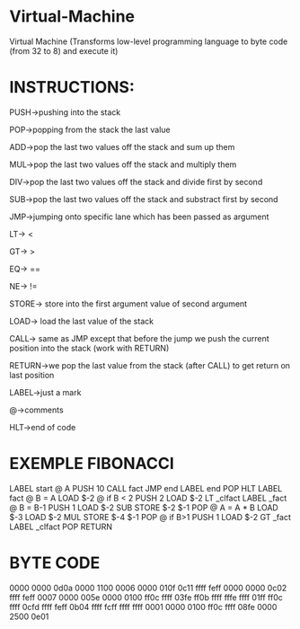 # Virtual-Machine
Virtual Machine (Transforms low-level programming language to byte code (from 32 to 8) and execute it)


# INSTRUCTIONS:

PUSH->pushing into the stack

POP->popping from the stack the last value

ADD->pop the last two values off the stack and sum up them

MUL->pop the last two values off the stack and multiply them

DIV->pop the last two values off the stack and divide first by second 

SUB->pop the last two values off the stack and substract first by second

JMP->jumping onto specific lane which has been passed as argument

LT-> <

GT-> >

EQ-> ==

NE-> !=

STORE-> store into the first argument value of second argument

LOAD-> load the last value of the stack

CALL-> same as JMP except that before the jump we push the current position into the stack (work with RETURN)

RETURN->we pop the last value from the stack (after CALL) to get return on last position

LABEL->just a mark

@->comments

HLT->end of code

# EXEMPLE FIBONACCI

LABEL start
@ A
  PUSH 10
  CALL fact
  JMP end
LABEL end
  POP
  HLT
LABEL fact
  @ B = A 
  LOAD $-2
@ if B < 2
  PUSH 2
  LOAD $-2
  LT _clfact
LABEL _fact
  @ B = B-1
  PUSH 1
  LOAD $-2
  SUB
  STORE $-2 $-1
  POP
  @ A = A * B
  LOAD $-3
  LOAD $-2
  MUL
  STORE $-4 $-1
  POP
  @ if B>1
  PUSH 1
  LOAD $-2
  GT _fact
LABEL _clfact
  POP
  RETURN
  
  # BYTE CODE
  
0000 0000 0d0a 0000 1100 0006 0000 010f
0c11 ffff feff 0000 0000 0c02 ffff feff
0007 0000 005e 0000 0100 ff0c ffff 03fe
ff0b ffff fffe ffff 01ff ff0c ffff 0cfd
ffff feff 0b04 ffff fcff ffff ffff 0001
0000 0100 ff0c ffff 08fe 0000 2500 0e01


